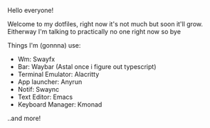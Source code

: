 Hello everyone!

Welcome to my dotfiles, right now it's not much but soon it'll grow.
Eitherway I'm talking to practically no one right now so bye

Things I'm (gonnna) use:
- Wm: Swayfx
- Bar: Waybar (Astal once i figure out typescript)
- Terminal Emulator: Alacritty
- App launcher: Anyrun
- Notif: Swaync
- Text Editor: Emacs
- Keyboard Manager: Kmonad


..and more! 
